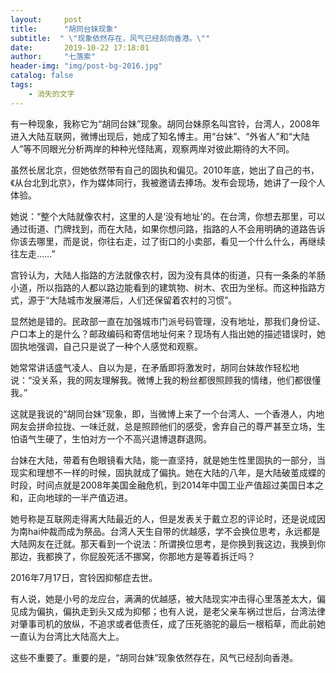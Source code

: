 ```yaml
---
layout:     post
title:      "胡同台妹现象"
subtitle:  " \"现象依然存在，风气已经刮向香港。\""
date:       2019-10-22 17:18:01
author:     "七落索"
header-img: "img/post-bg-2016.jpg"
catalog: false
tags:
    - 消失的文字
---
```



<p id = "build"></p>
有一种现象，我称它为“胡同台妹”现象。胡同台妹原名叫宫铃，台湾人，2008年进入大陆互联网，微博出现后，她成了知名博主。用“台妹”、“外省人”和“大陆人”等不同眼光分析两岸的种种光怪陆离，观察两岸对彼此期待的大不同。  

虽然长居北京，但她依然带有自己的固执和偏见。2010年底，她出了自己的书，《从台北到北京》，作为媒体同行，我被邀请去捧场。发布会现场，她讲了一段个人体验。

她说：“整个大陆就像农村，这里的人是‘没有地址’的。在台湾，你想去那里，可以通过街道、门牌找到，而在大陆，如果你想问路，指路的人不会用明确的道路告诉你该去哪里，而是说，你往右走，过了街口的小卖部，看见一个什么什么，再继续往左走……”

宫铃认为，大陆人指路的方法就像农村，因为没有具体的街道，只有一条条的羊肠小道，所以指路的人都以路边能看到的建筑物、树木、农田为坐标。而这种指路方式，源于“大陆城市发展滞后，人们还保留着农村的习惯”。

显然她是错的。民政部一直在加强城市门派号码管理，没有地址，那我们身份证、户口本上的是什么？邮政编码和寄信地址何来？现场有人指出她的描述错误时，她固执地强调，自己只是说了一种个人感觉和观察。

她常常讲话盛气凌人、自以为是，在矛盾即将激发时，胡同台妹故作轻松地说：“没关系，我的网友理解我。微博上我的粉丝都很照顾我的情绪，他们都很懂我。”

这就是我说的“胡同台妹”现象，即，当微博上来了一个台湾人、一个香港人，内地网友会拼命拉拢、一味迁就，总是照顾他们的感受，舍弃自己的尊严甚至立场，生怕语气生硬了，生怕对方一个不高兴退博退群退网。

台妹在大陆，带着有色眼镜看大陆，能一直坚持，就是她生性里固执的一部分，当现实和理想不一样的时候，固执就成了偏执。她在大陆的八年，是大陆破茧成蝶的时段，时间点就是2008年美国金融危机，到2014年中国工业产值超过美国日本之和，正向地球的一半产值迈进。

她号称是互联网走得离大陆最近的人，但是发表关于戴立忍的评论时，还是说成因为南hai仲裁而成为祭品。台湾人天生自带的优越感，学不会换位思考，永远都是大陆网友在迁就。那天看到一个说法：所谓换位思考，是你换到我这边，我换到你那边，我都换了，你屁股死活不挪窝，你那地方是等着拆迁吗？

2016年7月17日，宫铃因抑郁症去世。

有人说，她是小号的龙应台，满满的优越感，被大陆现实冲击得心里落差太大，偏见成为偏执，偏执走到头又成为抑郁；也有人说，是老父亲车祸过世后，台湾法律对肇事司机的放纵，不追求或者低责任，成了压死骆驼的最后一根稻草，而此前她一直认为台湾比大陆高大上。

这些不重要了。重要的是，“胡同台妹”现象依然存在，风气已经刮向香港。